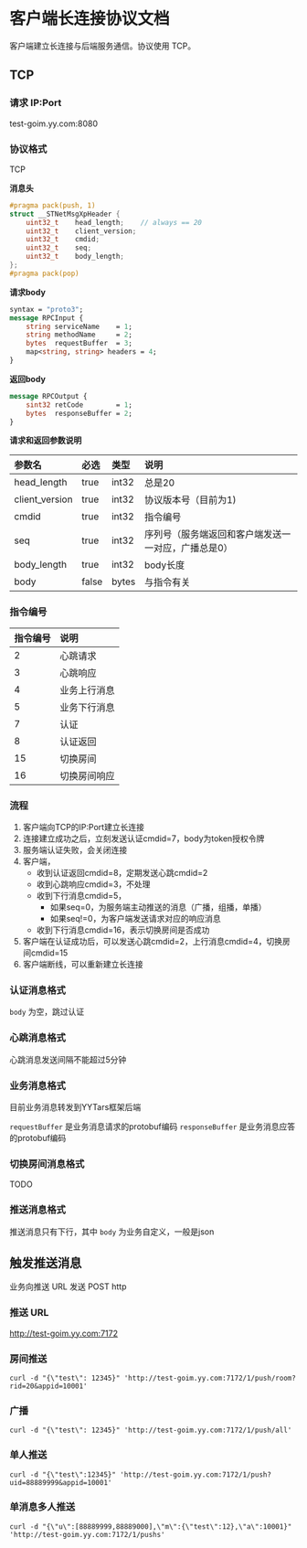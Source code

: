# 客户端长连接协议文档

客户端建立长连接与后端服务通信。协议使用 TCP。

## TCP 

### 请求 IP:Port

test-goim.yy.com:8080

### 协议格式

TCP

**消息头**

```cpp
#pragma pack(push, 1)
struct __STNetMsgXpHeader {
    uint32_t    head_length;    // always == 20
    uint32_t    client_version;
    uint32_t    cmdid;
    uint32_t    seq;
    uint32_t	body_length;
};
#pragma pack(pop)
```

**请求body**

```protobuf
syntax = "proto3";
message RPCInput {
    string serviceName    = 1;
    string methodName     = 2;
    bytes  requestBuffer  = 3;
    map<string, string> headers = 4;
}
```

**返回body**

```protobuf
message RPCOutput {
    sint32 retCode        = 1;
    bytes  responseBuffer = 2;
}
```

**请求和返回参数说明**

| 参数名     | 必选  | 类型 | 说明       |
| :-----     | :---  | :--- | :---       |
| head_length   | true  | int32 | 总是20 |
| client_version| true  | int32 | 协议版本号（目前为1) |
| cmdid         | true  | int32 | 指令编号 |
| seq           | true  | int32 | 序列号（服务端返回和客户端发送一一对应，广播总是0） |
| body_length   | true  | int32 | body长度 |
| body          | false  | bytes | 与指令有关 |

### 指令编号

| 指令编号     | 说明  | 
| :-----     | :---  |
| 2 | 心跳请求 |
| 3 | 心跳响应 |
| 4 | 业务上行消息 |
| 5 | 业务下行消息 |
| 7 | 认证    |
| 8 | 认证返回 |
|15 | 切换房间 |
|16 | 切换房间响应 |

### 流程

1. 客户端向TCP的IP:Port建立长连接
1. 连接建立成功之后，立刻发送认证cmdid=7，body为token授权令牌
1. 服务端认证失败，会关闭连接
1. 客户端，
    * 收到认证返回cmdid=8，定期发送心跳cmdid=2
    * 收到心跳响应cmdid=3，不处理
    * 收到下行消息cmdid=5，
        * 如果seq=0，为服务端主动推送的消息（广播，组播，单播）
        * 如果seq!=0，为客户端发送请求对应的响应消息
    * 收到下行消息cmdid=16，表示切换房间是否成功
1. 客户端在认证成功后，可以发送心跳cmdid=2，上行消息cmdid=4，切换房间cmdid=15
1. 客户端断线，可以重新建立长连接

### 认证消息格式

`body` 为空，跳过认证

### 心跳消息格式

心跳消息发送间隔不能超过5分钟

### 业务消息格式

目前业务消息转发到YYTars框架后端

`requestBuffer`  是业务消息请求的protobuf编码
`responseBuffer` 是业务消息应答的protobuf编码

### 切换房间消息格式

TODO

### 推送消息格式

推送消息只有下行，其中 `body` 为业务自定义，一般是json

## 触发推送消息

业务向推送 URL 发送 POST http

### 推送 URL

http://test-goim.yy.com:7172

### 房间推送

```
curl -d "{\"test\": 12345}" 'http://test-goim.yy.com:7172/1/push/room?rid=20&appid=10001'
``` 

### 广播

```
curl -d "{\"test\": 12345}" 'http://test-goim.yy.com:7172/1/push/all'
```

### 单人推送

```
curl -d "{\"test\":12345}" 'http://test-goim.yy.com:7172/1/push?uid=88889999&appid=10001'
```

### 单消息多人推送

```
curl -d "{\"u\":[88889999,88889000],\"m\":{\"test\":12},\"a\":10001}" 'http://test-goim.yy.com:7172/1/pushs'
```
